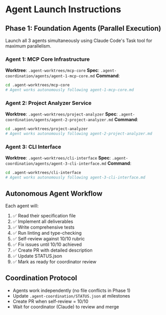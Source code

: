 # Agent Launch Instructions

## Phase 1: Foundation Agents (Parallel Execution)

Launch all 3 agents simultaneously using Claude Code's Task tool for maximum parallelism.

### Agent 1: MCP Core Infrastructure
**Worktree**: `.agent-worktrees/mcp-core`
**Spec**: `.agent-coordination/agents/agent-1-mcp-core.md`
**Command**:
```bash
cd .agent-worktrees/mcp-core
# Agent works autonomously following agent-1-mcp-core.md
```

### Agent 2: Project Analyzer Service
**Worktree**: `.agent-worktrees/project-analyzer`
**Spec**: `.agent-coordination/agents/agent-2-project-analyzer.md`
**Command**:
```bash
cd .agent-worktrees/project-analyzer
# Agent works autonomously following agent-2-project-analyzer.md
```

### Agent 3: CLI Interface
**Worktree**: `.agent-worktrees/cli-interface`
**Spec**: `.agent-coordination/agents/agent-3-cli-interface.md`
**Command**:
```bash
cd .agent-worktrees/cli-interface
# Agent works autonomously following agent-3-cli-interface.md
```

## Autonomous Agent Workflow

Each agent will:
1. ✅ Read their specification file
2. ✅ Implement all deliverables
3. ✅ Write comprehensive tests
4. ✅ Run linting and type-checking
5. ✅ Self-review against 10/10 rubric
6. ✅ Fix issues until 10/10 achieved
7. ✅ Create PR with detailed description
8. ✅ Update STATUS.json
9. ✅ Mark as ready for coordinator review

## Coordination Protocol

- Agents work independently (no file conflicts in Phase 1)
- Update `.agent-coordination/STATUS.json` at milestones
- Create PR when self-review = 10/10
- Wait for coordinator (Claude) to review and merge
